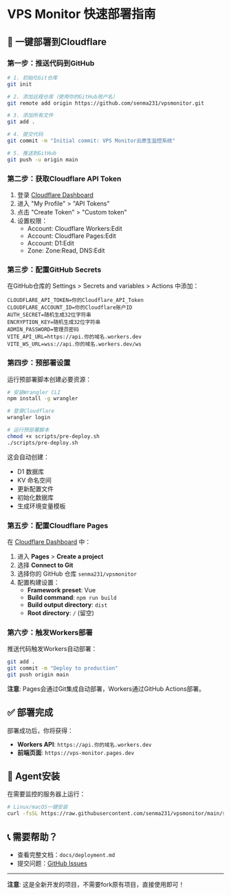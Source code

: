 # VPS Monitor 快速部署指南

## 🚀 一键部署到Cloudflare

### 第一步：推送代码到GitHub

```bash
# 1. 初始化Git仓库
git init

# 2. 添加远程仓库（使用你的GitHub用户名）
git remote add origin https://github.com/senma231/vpsmonitor.git

# 3. 添加所有文件
git add .

# 4. 提交代码
git commit -m "Initial commit: VPS Monitor云原生监控系统"

# 5. 推送到GitHub
git push -u origin main
```

### 第二步：获取Cloudflare API Token

1. 登录 [Cloudflare Dashboard](https://dash.cloudflare.com/)
2. 进入 "My Profile" > "API Tokens"
3. 点击 "Create Token" > "Custom token"
4. 设置权限：
   - Account: Cloudflare Workers:Edit
   - Account: Cloudflare Pages:Edit  
   - Account: D1:Edit
   - Zone: Zone:Read, DNS:Edit

### 第三步：配置GitHub Secrets

在GitHub仓库的 Settings > Secrets and variables > Actions 中添加：

```
CLOUDFLARE_API_TOKEN=你的Cloudflare_API_Token
CLOUDFLARE_ACCOUNT_ID=你的Cloudflare账户ID
AUTH_SECRET=随机生成32位字符串
ENCRYPTION_KEY=随机生成32位字符串  
ADMIN_PASSWORD=管理员密码
VITE_API_URL=https://api.你的域名.workers.dev
VITE_WS_URL=wss://api.你的域名.workers.dev/ws
```

### 第四步：预部署设置

运行预部署脚本创建必要资源：

```bash
# 安装Wrangler CLI
npm install -g wrangler

# 登录Cloudflare
wrangler login

# 运行预部署脚本
chmod +x scripts/pre-deploy.sh
./scripts/pre-deploy.sh
```

这会自动创建：
- D1 数据库
- KV 命名空间
- 更新配置文件
- 初始化数据库
- 生成环境变量模板

### 第五步：配置Cloudflare Pages

在 [Cloudflare Dashboard](https://dash.cloudflare.com/) 中：

1. 进入 **Pages** > **Create a project**
2. 选择 **Connect to Git**
3. 选择你的 GitHub 仓库 `senma231/vpsmonitor`
4. 配置构建设置：
   - **Framework preset**: Vue
   - **Build command**: `npm run build`
   - **Build output directory**: `dist`
   - **Root directory**: `/` (留空)

### 第六步：触发Workers部署

推送代码触发Workers自动部署：

```bash
git add .
git commit -m "Deploy to production"
git push origin main
```

**注意**: Pages会通过Git集成自动部署，Workers通过GitHub Actions部署。

## ✅ 部署完成

部署成功后，你将获得：

- **Workers API**: `https://api.你的域名.workers.dev`
- **前端页面**: `https://vps-monitor.pages.dev`

## 🔧 Agent安装

在需要监控的服务器上运行：

```bash
# Linux/macOS一键安装
curl -fsSL https://raw.githubusercontent.com/senma231/vpsmonitor/main/scripts/install-agent.sh | bash
```

## 📞 需要帮助？

- 查看完整文档：`docs/deployment.md`
- 提交问题：[GitHub Issues](https://github.com/senma231/vpsmonitor/issues)

---

**注意**: 这是全新开发的项目，不需要fork原有项目，直接使用即可！
